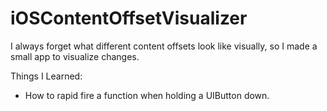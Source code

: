 # iOSContentOffsetVisualizer
I always forget what different content offsets look like visually, so I made a small app to visualize changes.

Things I Learned:
- How to rapid fire a function when holding a UIButton down.
